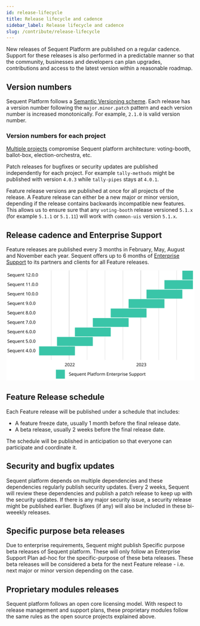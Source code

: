 ```yaml
---
id: release-lifecycle
title: Release lifecycle and cadence
sidebar_label: Release lifecycle and cadence
slug: /contribute/release-lifecycle
---
```


New releases of Sequent Platform are published on a regular cadence. Support for
these releases is also performed in a predictable manner so that the community,
businesses and developers can plan upgrades, contributions and access to the
latest version within a reasonable roadmap.

## Version numbers

Sequent Platform follows a [Semantic Versioning scheme](https://semver.org/). 
Each  release has a version number following the `major.minor.patch` pattern and
each version number is increased monotonically. For  example, `2.1.0` is valid 
version number.

### Version numbers for each project

[Multiple projects](https://github.com/sequent/) compromise Sequent platform 
architecture: voting-booth, ballot-box, election-orchestra, etc.

Patch releases for bugfixes or security updates are published 
independently for each project. For example `tally-methods` might be published 
with version `4.0.3` while `tally-pipes` stays at `4.0.1`.

Feature release versions are published at once for all projects of the release.
A Feature release can either be a new major or minor version, depending if the 
release contains backwards incompatible new features. This allows us to ensure 
sure that any `voting-booth` release versioned `5.1.x` (for example  `5.1.1` 
or `5.1.11`) will work with `common-uis` version `5.1.x`.
## Release cadence and Enterprise Support

Feature releases are published every 3 months in February, May, August and 
November each year. Sequent offers up to 6 months of 
[Enterprise Support](https://sequentech.io) to its partners and clients for all 
Feature releases.

![Releases timeline](./assets/releases-timeline.svg)

## Feature Release schedule

Each Feature release will be published under a schedule that includes:
- A feature freeze date, usually 1 month before the final release date.
- A beta release, usually 2 weeks before the final release date.

The schedule will be published in anticipation so that everyone can participate
and coordinate it.

## Security and bugfix updates

Sequent platform depends on multiple dependencies and these dependencies 
regularly publish security updates. Every 2 weeks, Sequent will review these
dependencies and publish a patch release to keep up with the security updates.
If there is any major security issue, a security release might be published
earlier. Bugfixes (if any) will also be included in these bi-weeekly releases. 

## Specific purpose beta releases

Due to enterprise requirements, Sequent might publish Specific purpose beta 
releases of Sequent platform. These will only follow an Enterprise Support Plan
ad-hoc for the specific-purpose of these beta releases. These beta releases will
be considered a beta for the next Feature release - i.e. next major or minor 
version depending on the case.

## Proprietary modules releases

Sequent platform follows an open core licensing model. With respect to release
management and support plans, these proprietary modules follow the same rules
as the open source projects explained above.